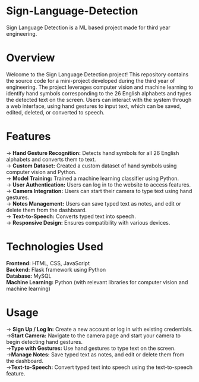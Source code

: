 # Sign-Language-Detection
Sign Language Detection is a ML based project made for third year engineering.

# Overview
Welcome to the Sign Language Detection project! This repository contains the source code for a mini-project developed during the third year of engineering. The project leverages computer vision and machine learning to identify hand symbols corresponding to the 26 English alphabets and types the detected text on the screen. Users can interact with the system through a web interface, using hand gestures to input text, which can be saved, edited, deleted, or converted to speech.

# Features
-> **Hand Gesture Recognition:** Detects hand symbols for all 26 English alphabets and converts them to text.<br />
-> **Custom Dataset:** Created a custom dataset of hand symbols using computer vision and Python.<br />
-> **Model Training:** Trained a machine learning classifier using Python.<br />
-> **User Authentication:** Users can log in to the website to access features.<br />
-> **Camera Integration:** Users can start their camera to type text using hand gestures.<br />
-> **Notes Management:** Users can save typed text as notes, and edit or delete them from the dashboard.<br />
-> **Text-to-Speech:** Converts typed text into speech.<br />
-> **Responsive Design:** Ensures compatibility with various devices.

# Technologies Used
**Frontend:** HTML, CSS, JavaScript<br />
**Backend:** Flask framework using Python<br />
**Database:** MySQL<br />
**Machine Learning:** Python (with relevant libraries for computer vision and machine learning)

# Usage
-> **Sign Up / Log In:** Create a new account or log in with existing credentials.<br />
->**Start Camera:** Navigate to the camera page and start your camera to begin detecting hand gestures.<br />
->**Type with Gestures:** Use hand gestures to type text on the screen.<br />
->**Manage Notes:** Save typed text as notes, and edit or delete them from the dashboard.<br />
->**Text-to-Speech:** Convert typed text into speech using the text-to-speech feature.




